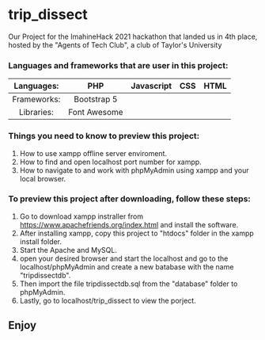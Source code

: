 # trip_dissect
Our Project for the ImahineHack 2021 hackathon that landed us in 4th place, hosted by the "Agents of Tech Club", a club of Taylor's University

### Languages and frameworks that are user in this project:
| Languages: | PHP         | Javascript | CSS | HTML |
| :--------: | :--:        | :--------: | :--------: | :--------: |
| Frameworks:| Bootstrap 5 | 
| Libraries: | Font Awesome|


### Things you need to know to preview this project:
1. How to use xampp offline server enviroment.<br>  
1. How to find and open localhost port number for xampp.<br>
1. How to navigate to and work with phpMyAdmin using xampp and your local browser.<br>

### To preview this project after downloading, follow these steps: 
1. Go to download xampp instraller from https://www.apachefriends.org/index.html and install the software.<br>
1. After installing xampp, copy this project to "htdocs" folder in the xampp install folder.<br>
1. Start the Apache and MySQL.<br>
1. open your desired browser and start the localhost and go to the localhost/phpMyAdmin and create a new batabase with the name "tripdissectdb".<br>
1. Then import the file tripdissectdb.sql from the "database" folder to phpMyAdmin.<br>
1. Lastly, go to localhost/trip_dissect to view the porject.<br>

## Enjoy
